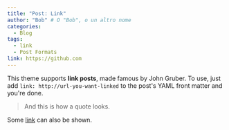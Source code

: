 ```yaml
---
title: "Post: Link"
author: "Bob" # O "Bob", o un altro nome
categories:
  - Blog
tags:
  - link
  - Post Formats
link: https://github.com
---
```


This theme supports **link posts**, made famous by John Gruber. To use, just add `link: http://url-you-want-linked` to the post's YAML front matter and you're done.

> And this is how a quote looks.

Some [link](#) can also be shown.